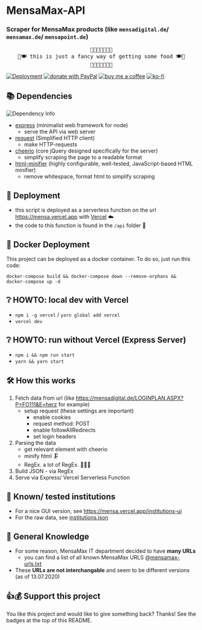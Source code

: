 # MensaMax-API

### Scraper for MensaMax products (like `mensadigital.de`/ `mensamax.de`/ `mensapoint.de`)

<pre style="text-align:center">
🍲🥘🥡🍛🍜🦐🥔
🍴🍽️ this is just a fancy way of getting some food 🍽️🍴
🍲🥘🥡🍛🍜🦐🥔
</pre>

[![Deployment](https://badgen.net/badge/Deployment/Vercel/black)](https://mensa.vercel.app)
[![donate with PayPal](https://img.shields.io/badge/paypal-donate-yellow.svg)](https://paypal.me/philippdormann)
[![buy me a coffee](https://img.shields.io/badge/buymeacoffee-donate-yellow.svg)](https://buymeacoffee.com/philippdormann)
[![ko-fi](https://badgen.net/badge/ko-fi/donate/yellow)](https://ko-fi.com/V7V4I6I8)

## 📚 Dependencies
![Dependency Info](https://img.shields.io/david/philippd1/gymhmensa)
-   [express](https://www.npmjs.com/package/express) (minimalist web framework for node)
    -   serve the API via web server
-   [request](https://www.npmjs.com/package/request) (Simplified HTTP client)
    -   make HTTP-requests
-   [cheerio](https://www.npmjs.com/package/cheerio) (core jQuery designed specifically for the server)
    -   simplify scraping the page to a readable format
-   [html-minifier](https://www.npmjs.com/package/html-minifier) (highly configurable, well-tested, JavaScript-based HTML minifier)
    -   remove whitespace, format html to simplify scraping

## 🚀 Deployment
-   this script is deployed as a serverless function on the url <https://mensa.vercel.app> with [Vercel](https://vercel.com/) ☁️
-   the code to this function is found in the `/api` folder 📁

## 🐳 Docker Deployment
This project can be deployed as a docker container.
To do so, just run this code:
```
docker-compose build && docker-compose down --remove-orphans && docker-compose up -d
```

## ❔ HOWTO: local dev with Vercel
-   `npm i -g vercel` / `yarn global add vercel`
-   `vercel dev`

## ❔ HOWTO: run without Vercel (Express Server)
- `npm i && npm run start`
- `yarn && yarn start`

## 🛠️ How this works
1. Fetch data from url (like <https://mensadigital.de/LOGINPLAN.ASPX?P=FO111&E=herz> for example)
    -   setup request (these settings are important)
        -   enable cookies
        -   request method: POST
        -   enable followAllRedirects
        -   set login headers
2. Parsing the data
    -   get relevant element with cheerio
    -   minify html 🗜️
    -   RegEx. a lot of RegEx. 🤯🧠🤯
3. Build JSON - via RegEx 
4. Serve via Express/ Vercel Serverless Function

## 🏫 Known/ tested institutions
- For a nice GUI version, see <https://mensa.vercel.app/institutions-ui>
- For the raw data, see [institutions.json](./institutions.json)

## 🧠 General Knowledge
- For some reason, MensaMax IT department decided to have **many URLs**
  - you can find a list of all known MensaMax URLS @[mensamax-urls.txt](./mensa-urls.txt)
- These **URLs are not interchangable** and seem to be different versions (as of 13.07.2020)

## 👍💰 Support this project
You like this project and would like to give something back?
Thanks! See the badges at the top of this README.
